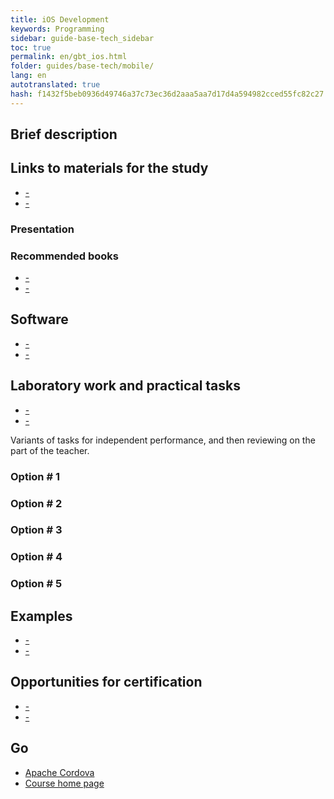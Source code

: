 ```yaml
--- 
title: iOS Development 
keywords: Programming 
sidebar: guide-base-tech_sidebar 
toc: true 
permalink: en/gbt_ios.html 
folder: guides/base-tech/mobile/ 
lang: en 
autotranslated: true 
hash: f1432f5beb0936d49746a37c73ec36d2aaa5aa7d17d4a594982cced55fc82c27 
--- 
```


## Brief description 

## Links to materials for the study 

* [-]() 
* [-]() 

### Presentation 

### Recommended books 

* [-]() 
* [-]() 

## Software 

* [-]() 
* [-]() 

## Laboratory work and practical tasks 

* [-]() 
* [-]() 

Variants of tasks for independent performance, and then reviewing on the part of the teacher. 

### Option # 1 

### Option # 2 

### Option # 3 

### Option # 4 

### Option # 5 

## Examples 

* [-]() 
* [-]() 

## Opportunities for certification 

* [-]() 
* [-]() 

## Go 

* [Apache Cordova](gbt_cordova.html) 
* [Course home page](gbt_landing-page.html)


